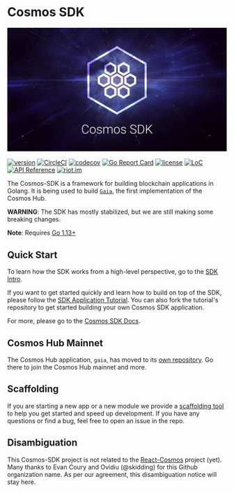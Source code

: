 <!--
parent:
  order: false
-->

# Cosmos SDK

![banner](docs/cosmos-sdk-image.jpg)

[![version](https://img.shields.io/github/tag/ivansukach/modified-cosmos-sdk.svg)](https://github.com/ivansukach/modified-cosmos-sdk/releases/latest)
[![CircleCI](https://circleci.com/gh/ivansukach/modified-cosmos-sdk/tree/master.svg?style=shield)](https://circleci.com/gh/ivansukach/modified-cosmos-sdk/tree/master)
[![codecov](https://codecov.io/gh/ivansukach/modified-cosmos-sdk/branch/master/graph/badge.svg)](https://codecov.io/gh/ivansukach/modified-cosmos-sdk)
[![Go Report Card](https://goreportcard.com/badge/github.com/ivansukach/modified-cosmos-sdk)](https://goreportcard.com/report/github.com/ivansukach/modified-cosmos-sdk)
[![license](https://img.shields.io/github/license/ivansukach/modified-cosmos-sdk.svg)](https://github.com/ivansukach/modified-cosmos-sdk/blob/master/LICENSE)
[![LoC](https://tokei.rs/b1/github/ivansukach/modified-cosmos-sdk)](https://github.com/ivansukach/modified-cosmos-sdk)
[![API Reference](https://godoc.org/github.com/ivansukach/modified-cosmos-sdk?status.svg)](https://godoc.org/github.com/ivansukach/modified-cosmos-sdk)
[![riot.im](https://img.shields.io/badge/riot.im-JOIN%20CHAT-green.svg)](https://riot.im/app/#/room/#cosmos-sdk:matrix.org)

The Cosmos-SDK is a framework for building blockchain applications in Golang.
It is being used to build [`Gaia`](https://github.com/cosmos/gaia), the first implementation of the Cosmos Hub.

**WARNING**: The SDK has mostly stabilized, but we are still making some
breaking changes.

**Note**: Requires [Go 1.13+](https://golang.org/dl/)

## Quick Start

To learn how the SDK works from a high-level perspective, go to the [SDK Intro](./docs/intro/overview.md).

If you want to get started quickly and learn how to build on top of the SDK, please follow the [SDK Application Tutorial](https://tutorials.cosmos.network/nameservice/tutorial/00-intro.html). You can also fork the tutorial's repository to get started building your own Cosmos SDK application.

For more, please go to the [Cosmos SDK Docs](./docs/).

## Cosmos Hub Mainnet

The Cosmos Hub application, `gaia`, has moved to its [own repository](https://github.com/cosmos/gaia). Go there to join the Cosmos Hub mainnet and more.

## Scaffolding

If you are starting a new app or a new module we provide a [scaffolding tool](https://github.com/cosmos/scaffold) to help you get started and speed up development. If you have any questions or find a bug, feel free to open an issue in the repo.

## Disambiguation

This Cosmos-SDK project is not related to the [React-Cosmos](https://github.com/react-cosmos/react-cosmos) project (yet). Many thanks to Evan Coury and Ovidiu (@skidding) for this Github organization name. As per our agreement, this disambiguation notice will stay here.

